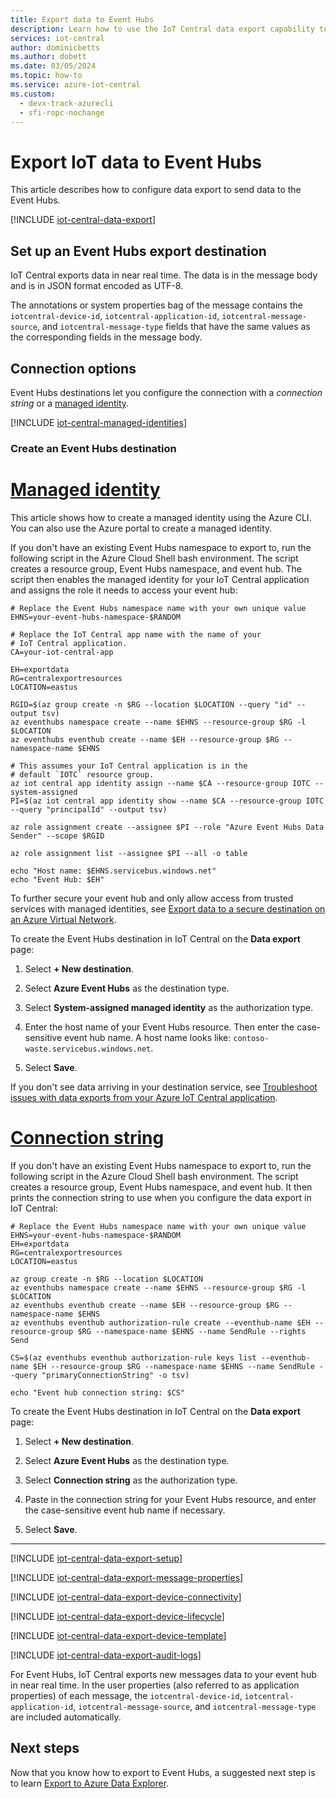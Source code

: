 ```yaml
---
title: Export data to Event Hubs
description: Learn how to use the IoT Central data export capability to continuously export your IoT data to Event Hubs
services: iot-central
author: dominicbetts
ms.author: dobett
ms.date: 03/05/2024
ms.topic: how-to
ms.service: azure-iot-central
ms.custom:
  - devx-track-azurecli
  - sfi-ropc-nochange
---
```


# Export IoT data to Event Hubs

This article describes how to configure data export to send data to the Event Hubs.

[!INCLUDE [iot-central-data-export](../../../includes/iot-central-data-export.md)]

## Set up an Event Hubs export destination

IoT Central exports data in near real time. The data is in the message body and is in JSON format encoded as UTF-8.

The annotations or system properties bag of the message contains the `iotcentral-device-id`, `iotcentral-application-id`, `iotcentral-message-source`, and `iotcentral-message-type` fields that have the same values as the corresponding fields in the message body.

## Connection options

Event Hubs destinations let you configure the connection with a *connection string* or a [managed identity](../../active-directory/managed-identities-azure-resources/overview.md).

[!INCLUDE [iot-central-managed-identities](../../../includes/iot-central-managed-identities.md)]

### Create an Event Hubs destination

# [Managed identity](#tab/managed-identity)

This article shows how to create a managed identity using the Azure CLI. You can also use the Azure portal to create a managed identity.

If you don't have an existing Event Hubs namespace to export to, run the following script in the Azure Cloud Shell bash environment. The script creates a resource group, Event Hubs namespace, and event hub. The script then enables the managed identity for your IoT Central application and assigns the role it needs to access your event hub:

```azurecli-interactive
# Replace the Event Hubs namespace name with your own unique value
EHNS=your-event-hubs-namespace-$RANDOM

# Replace the IoT Central app name with the name of your
# IoT Central application.
CA=your-iot-central-app

EH=exportdata
RG=centralexportresources
LOCATION=eastus

RGID=$(az group create -n $RG --location $LOCATION --query "id" --output tsv)
az eventhubs namespace create --name $EHNS --resource-group $RG -l $LOCATION
az eventhubs eventhub create --name $EH --resource-group $RG --namespace-name $EHNS

# This assumes your IoT Central application is in the 
# default `IOTC` resource group.
az iot central app identity assign --name $CA --resource-group IOTC --system-assigned
PI=$(az iot central app identity show --name $CA --resource-group IOTC --query "principalId" --output tsv)

az role assignment create --assignee $PI --role "Azure Event Hubs Data Sender" --scope $RGID

az role assignment list --assignee $PI --all -o table

echo "Host name: $EHNS.servicebus.windows.net"
echo "Event Hub: $EH"
```

To further secure your event hub and only allow access from trusted services with managed identities, see [Export data to a secure destination on an Azure Virtual Network](howto-connect-secure-vnet.md).

To create the Event Hubs destination in IoT Central on the **Data export** page:

1. Select **+ New destination**.

1. Select **Azure Event Hubs** as the destination type.

1. Select **System-assigned managed identity** as the authorization type.

1. Enter the host name of your Event Hubs resource. Then enter the case-sensitive event hub name. A host name looks like: `contoso-waste.servicebus.windows.net`.

1. Select **Save**.

If you don't see data arriving in your destination service, see [Troubleshoot issues with data exports from your Azure IoT Central application](troubleshooting.md).

# [Connection string](#tab/connection-string)

If you don't have an existing Event Hubs namespace to export to, run the following script in the Azure Cloud Shell bash environment. The script creates a resource group, Event Hubs namespace, and event hub. It then prints the connection string to use when you configure the data export in IoT Central:

```azurecli-interactive
# Replace the Event Hubs namespace name with your own unique value
EHNS=your-event-hubs-namespace-$RANDOM
EH=exportdata
RG=centralexportresources
LOCATION=eastus

az group create -n $RG --location $LOCATION
az eventhubs namespace create --name $EHNS --resource-group $RG -l $LOCATION
az eventhubs eventhub create --name $EH --resource-group $RG --namespace-name $EHNS
az eventhubs eventhub authorization-rule create --eventhub-name $EH --resource-group $RG --namespace-name $EHNS --name SendRule --rights Send

CS=$(az eventhubs eventhub authorization-rule keys list --eventhub-name $EH --resource-group $RG --namespace-name $EHNS --name SendRule --query "primaryConnectionString" -o tsv)

echo "Event hub connection string: $CS"
```

To create the Event Hubs destination in IoT Central on the **Data export** page:

1. Select **+ New destination**.

1. Select **Azure Event Hubs** as the destination type.

1. Select **Connection string** as the authorization type.

1. Paste in the connection string for your Event Hubs resource, and enter the case-sensitive event hub name if necessary.

1. Select **Save**.

---

[!INCLUDE [iot-central-data-export-setup](../../../includes/iot-central-data-export-setup.md)]

[!INCLUDE [iot-central-data-export-message-properties](../../../includes/iot-central-data-export-message-properties.md)]

[!INCLUDE [iot-central-data-export-device-connectivity](../../../includes/iot-central-data-export-device-connectivity.md)]

[!INCLUDE [iot-central-data-export-device-lifecycle](../../../includes/iot-central-data-export-device-lifecycle.md)]

[!INCLUDE [iot-central-data-export-device-template](../../../includes/iot-central-data-export-device-template.md)]

[!INCLUDE [iot-central-data-export-audit-logs](../../../includes/iot-central-data-export-audit-logs.md)]

For Event Hubs, IoT Central exports new messages data to your event hub in near real time. In the user properties (also referred to as application properties) of each message, the `iotcentral-device-id`, `iotcentral-application-id`, `iotcentral-message-source`, and `iotcentral-message-type` are included automatically.

## Next steps

Now that you know how to export to Event Hubs, a suggested next step is to learn [Export to Azure Data Explorer](howto-export-to-azure-data-explorer.md).
